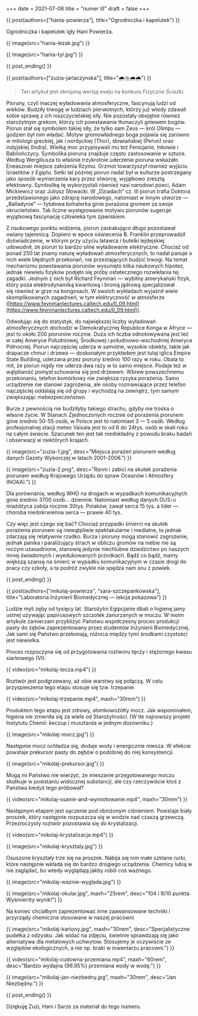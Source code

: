 +++
date = 2021-07-06
title = "numer III"
draft = false
+++

{{ post(authors=["hania-powierza"], title="Ogrodniczka i kapelutek") }}

Ogrodniczka i kapelutek igły Hani Powierża.

{{ image(src="hania-lezak.jpg") }}

{{ image(src="hania-tyl.jpg") }}

{{ post_ending() }}



{{ post(authors=["zuzia-jarlaczynska"], title="🌧️⛈️🌧️🌧️") }}

>Ten artykuł jest okrojoną wersją eseju na konkurs *Fizyczne Ścieżki*.

Pioruny, czyli inaczej wyładowania atmosferyczne, fascynują ludzi od wieków. Budziły trwogę w ludziach pierwotnych, którzy już wtedy zdawali sobie sprawę z ich niszczycielskiej siły. Nie pozostały obojętne również starożytnym grekom, którzy ich powstawanie tłumaczyli gniewem bogów. Piorun stał się symbolem takiej siły, że tylko sam Zeus — król Olimpu — godzien był nim władać. Motyw gromowładnego boga pojawia się zarówno w mitologii greckiej, jak i nordyckiej (Thor), słowiańskiej (Perun) oraz indyjskiej (Indra). Wielką moc przypisywali mu też Fenicjanie, Inkowie i Babilończycy. Symbolika pioruna znajduje często zastosowanie w sztuce. Według Wergiliusza to właśnie trzykrotnie uderzenie pioruna wskazało Eneaszowi miejsce założenia Rzymu. Grzmot towarzyszył również wyjściu Izraelitów z Egiptu. Setki lat później piorun nadal był w kulturze postrzegany jako sposób wymierzenia kary przez stwórcę, wyjątkowo zresztą efektowny. Symbolikę tę wykorzystali również nasi narodowi poeci, Adam Mickiewicz oraz Juliusz Słowacki. W „Dziadach” cz. III piorun trafia Doktora przedstawionego jako zdrajcę narodowego, natomiast w innym utworze — „Balladynie” — tytułowa bohaterka ginie porażona gromem za swoje okrucieństwo. Tak liczne występowanie motywu piorunów sugeruje wyjątkową fascynację człowieka tym zjawiskiem.

Z naukowego punktu widzenia, piorun zaskakująco długo pozostawał owiany tajemnicą. Dopiero w epoce oświecenia B. Franklin przeprowadził doświadczenie, w którym przy użyciu latawca i butelki lejdejskiej udowodnił, że piorun to bardzo silne wyładowanie elektryczne. Chociaż od ponad 250 lat znamy naturę wyładowań atmosferycznych, to nadal panuje o nich wiele błędnych przekonań, nie przestających budzić trwogi. Na temat mechanizmu powstawania piorunów wysunięto kilka naukowych hipotez, jednak niewielu fizyków podjęło się próby ostatecznego rozwikłania tej zagadki. Jednym z nich był Richard Feynman — wybitny amerykański fizyk, który poza elektrodynamiką kwantową i bronią jądrową specjalizował się również w grze na bongosach. W swoich wykładach wyjaśnił wiele skomplikowanych zagadnień, w tym elektryczność w atmosferze ([https://www.feynmanlectures.caltech.edu/II_09.html](https://www.feynmanlectures.caltech.edu/II_09.html)).

Odwołując się do statystyk, do największej liczby wyładowań atmosferycznych dochodzi w Demokratycznej Republice Konga w Afryce — jest to około 200 piorunów rocznie. Duża ich liczba odnotowywana jest też w całej Ameryce Południowej, Środkowej i południowo-wschodniej Ameryce Północnej. Piorun najczęściej uderza w samotne, wysokie obiekty, takie jak drapacze chmur i drzewa — doskonałym przykładem jest tutaj iglica Empire State Building, uderzana przez pioruny średnio 100 razy w roku. Obala to mit, że piorun nigdy nie uderza dwa razy w to samo miejsce. Podaje też w wątpliwość pomysł schowania się pod drzewem. Wbrew powszechnemu przekonaniu, telefon komórkowy nie zwiększa ryzyka porażenia. Samo urządzenie nie stanowi zagrożenia, ale osoby rozmawiające przez telefon najczęściej oddalają się od grupy i wychodzą na zewnątrz, tym samym zwiększając niebezpieczeństwo.

Burze z pewnością nie budziłyby takiego strachu, gdyby nie troska o własne życie. W Stanach Zjednoczonych rocznie od porażenia piorunem ginie średnio 50-55 osób, w Polsce jest to natomiast 3 — 5 osób. Według profesjonalnej stacji meteo Vaisala jest to od 6 do 24tys. osób w skali roku na całym świecie. Szacunek ten jest tak niedokładny z powodu braku badań i obserwacji w niektórych krajach.

{{ image(src="zuzia-1.jpg", desc="Miejsca porażeń piorunem według danych Gazety Wyborczej w latach 2001-2006.") }}

{{ image(src="zuzia-2.png", desc="Ranni i zabici na skutek porażenia piorunem według Krajowego Urzędu do spraw Oceanów i Atmosfery (NOAA).") }}

Dla porównania, według WHO na drogach w wypadkach komunikacyjnych ginie średnio 3700 osób... dziennie. Natomiast według danych GUS-u miażdżyca zabija rocznie 30tys. Polaków, zawał serca 15 tys. a lider — choroba niedokrwienna serca — prawie 40 tys.

Czy więc jest czego się bać? Chociaż przypadki śmierci na skutek porażenia piorunem są niewątpliwie spektakularne i medialne, to jednak zdarzają się relatywnie rzadko. Burza i pioruny mogą stanowić zagrożenie, jednak panika i paraliżujący strach w obliczu gromów na niebie nie są niczym uzasadnione, stanowią jedynie niechlubne dziedzictwo po naszych mniej świadomych i wyedukowanych przodkach. Bądź co bądź, mamy większą szansę na śmierć w wypadku komunikacyjnym w czasie drogi do pracy czy szkoły, a ta podróż zwykle nie spędza nam snu z powiek.

{{ post_ending() }}



{{ post(authors=["mikolaj-powierza", "sara-szczepankowska"], title="Laboratoria Inżynierii Biomedycznej — lekcja pokazowa") }}

Ludzie myli zęby od tysięcy lat. Starożytni Egipcjanie dbali o higienę jamy ustnej używając papirusowych szczotek zanurzanych w moczu. W moim artykule zamierzam przybliżyć Państwu współczesny proces produkcji pasty do zębów zaprezentowany przez studentów Inżynierii Biomedycznej. Jak sami się Państwo przekonają, różnica między tymi środkami czystości jest niewielka.

Proces rozpoczyna się od przygotowania roztworu tęczy i stężonego kwasu siarkowego (VI).

{{ video(src="mikolaj-tecza.mp4") }}

Roztwór jest podgrzewany, aż obie warstwy się połączą. W celu przyspieszenia tego etapu stosuje się tzw. trzepanie.

{{ video(src="mikolaj-trzepanie.mp4", maxh="30rem") }}

Produktem tego etapu jest zdrowy, słomkowożółty mocz. Jak wspominałem, higiena nie zmieniła się za wiele od Starożytności. (W tle najnowszy projekt Instytutu Chemii: keczup i musztarda w jednym dozowniku.)

{{ image(src="mikolaj-mocz.jpg") }}

Następnie mocz ochładza się, dodaje wody i energicznie miesza. W efekcie powstaje prekursor pasty do zębów o podobnej do niej konsystencji.

{{ image(src="mikolaj-prekursor.jpg") }}

Mogą mi Państwo nie wierzyć, że mieszanie przegotowanego moczu skutkuje w powstaniu widocznej substancji, ale czy rzeczywiście ktoś z Państwa kiedyś tego próbował?

{{ video(src="mikolaj-ssanie-and-wymiotowanie.mp4", maxh="30rem") }}

Następnym etapem jest sączenie pod obniżonym ciśnieniem. Powstaje biały proszek, który następnie rozpuszcza się w wodzie nad czaszą grzewczą. Przezroczysty roztwór pozostawia się do krystalizacji.

{{ video(src="mikolaj-krystalizacja.mp4") }}

{{ image(src="mikolaj-krysztaly.jpg") }}

Osuszone kryształy trze się na proszek. Nabija się nim małe szklane rurki, które następnie wkłada się do bardzo drogiego urządzenia. Chemicy lubią w nie zaglądać, bo wtedy wyglądają jakby robili coś ważnego.

{{ image(src="mikolaj-waznie-wyglada.jpg") }}

{{ image(src="mikolaj-okular.jpg", maxh="25rem", desc="104 i 9/10 punkta. Wyśmienity wynik!") }}

Na koniec chciałbym zaprezentować inne zaawansowane techniki i przyrządy chemiczne stosowane w naszej pracowni.

{{ image(src="mikolaj-kartony.jpg", maxh="30rem", desc="Specjalistyczne pudełka z odzysku. Jak widać na zdjęciu, świetnie sprawdzają się jako alternatywa dla metalowych uchwytow. Stosujemy je oczywiście ze względów ekologicznych, a nie np. braki w inwentarzu pracowni.") }}

{{ video(src="mikolaj-cudowna-przemiana.mp4", maxh="60rem", desc="Bardzo wydajna (99.95%) przemiana wody w wodę.") }}

{{ image(src="mikolaj-jan-niezbedny.jpg", maxh="30rem", desc="Jan Niezbędny.") }}

{{ post_ending() }}



Dziękuję Zuzi, Hani i Sarze za materiał do tego numeru. 
